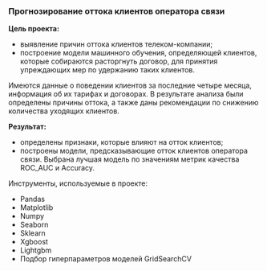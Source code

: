 
### Прогнозирование оттока клиентов оператора связи

**Цель проекта:** 
- выявление причин оттока клиентов телеком-компании; 
- построение модели машинного обучения, определяющей клиентов, которые собираются расторгнуть договор, для принятия упреждающих мер по удержанию таких клиентов.

Имеются данные о поведении клиентов за последние четыре месяца, информация об их тарифах и договорах. В результате анализа были определены причины оттока, а также даны рекомендации по снижению количества уходящих клиентов.

**Результат:** 
- определены признаки, которые влияют на отток клиентов;
- построены модели, предсказывающие отток клиентов оператора связи. Выбрана лучшая модель по значениям метрик качества ROC_AUC и Accuracy.

Инструменты, используемые в проекте:
- Pandas
- Matplotlib
- Numpy
- Seaborn
- Sklearn
- Xgboost
- Lightgbm
- Подбор гиперпараметров моделей GridSearchCV
